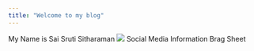 ```yaml
---
title: "Welcome to my blog"
---
```


My Name is Sai Sruti Sitharaman
<img src="https://github.com/saisruti1229/github-pages-with-jekyll/blob/main/sruti.jpeg">
Social Media Information 
Brag Sheet 

